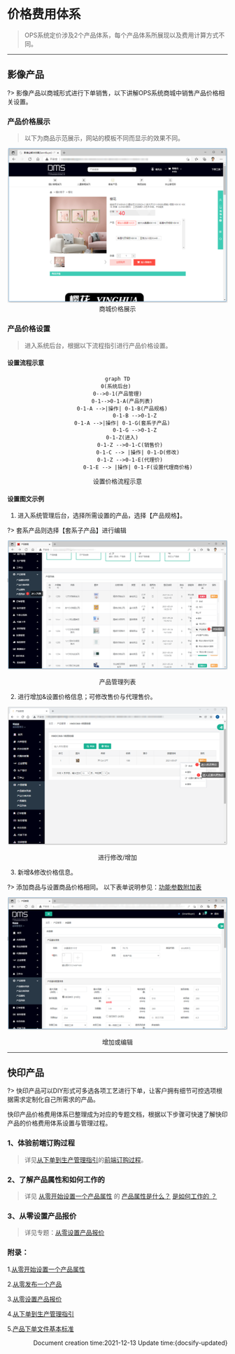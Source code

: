 # 价格费用体系

> OPS系统定价涉及2个产品体系，每个产品体系所展现以及费用计算方式不同。

------

## 影像产品

?> 影像产品以商城形式进行下单销售，以下讲解OPS系统商城中销售产品价格相关设置。

### 产品价格展示

> 以下为商品示范展示，网站的模板不同而显示的效果不同。

<center><img src="/zh-cn/images/Cost-related/list3.png" style="zoom:80%;" />
商城价格展示
</center>

### 产品价格设置

> 进入系统后台，根据以下流程指引进行产品价格设置。

#### 设置流程示意
<center>

```mermaid
graph TD
0(系统后台) 
0-->0-1(产品管理)
   0-1-->0-1-A(产品列表)
   0-1-A -->|操作| 0-1-B(产品规格)
           0-1-B -->0-1-Z
   0-1-A -->|操作| 0-1-G(套系子产品)
           0-1-G -->0-1-Z
   0-1-Z(进入)
        0-1-Z -->0-1-C(销售价)
             0-1-C --> |操作| 0-1-D(修改)
        0-1-Z -->0-1-E(代理价)
             0-1-E --> |操作| 0-1-F(设置代理商价格)
```

设置价格流程示意
</center>

#### 设置图文示例

1. 进入系统管理后台，选择所需设置的产品，选择【产品规格】。

?> 套系产品则选择【套系子产品】进行编辑

<center><img src="/zh-cn/images/Cost-related/list4.png" style="zoom:80%;" />

产品管理列表
</center>

2. 进行增加&设置价格信息；可修改售价与代理售价。

<center><img src="/zh-cn/images/Cost-related/list5.png" style="zoom:80%;" />

进行修改/增加
</center>

3. 新增&修改价格信息。

?> 添加商品与设置商品价格相同。 以下表单说明参见：[功能参数附加表](/zh-cn/TopicAdditionalTable?id=规格与套系后台管理)

<center>
    <img src="/zh-cn/images/Cost-related/list6.png" style="zoom:80%;" />

增加或编辑
</center>

------




## 快印产品
?> 快印产品可以DIY形式可多选各项工艺进行下单，让客户拥有细节可控选项根据需求定制化自己所需求的产品。

快印产品价格费用体系已整理成为对应的专题文档，根据以下步骤可快速了解快印产品的价格费用体系设置与管理过程。

### 1、体验前端订购过程

> 详见[从下单到生产管理指引](/zh-cn/TopicQuickPrint-FromAddOrderToProduction)的[前端订购过程](/zh-cn/TopicQuickPrint-FromAddOrderToProduction?id=前端订购过程)。



### 2、了解产品属性和如何工作的

> 详见 [从零开始设置一个产品属性](/zh-cn/TopicQuickPrint-SetProductAttributes) 的 [产品属性是什么？](/zh-cn/TopicQuickPrint-SetProductAttributes?id=产品属性是什么？) [是如何工作的 ？](/zh-cn/TopicQuickPrint-SetProductAttributes?id=是如何工作的-？)



### 3、从零设置产品报价
> 详见专题：[从零设置产品报价](/zh-cn/TopicQuickPrint-SetProductQuotesFromZero)


### 附录：

1.[从零开始设置一个产品属性](/zh-cn/TopicQuickPrint-SetProductAttributes)

2.[从零发布一个产品](/zh-cn/TopicQuickPrint-AddNewProduct)

3.[从零设置产品报价](/zh-cn/TopicQuickPrint-SetProductQuotesFromZero)

4.[从下单到生产管理指引](/zh-cn/TopicQuickPrint-FromAddOrderToProduction)

5.[产品下单文件基本标准](/zh-cn/TopicBasicDocumentStandards)

<p align="right">Document creation time:2021-12-13   Update time:{docsify-updated} </p> 
